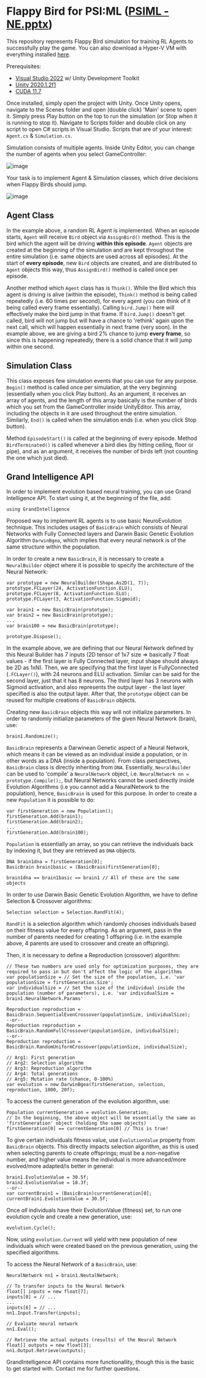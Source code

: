 # Flappy Bird for PSI:ML ([PSIML - NE.pptx](https://docs.google.com/presentation/d/1j0vmUXUw-LapbzIbcHlN60NmxlSBqWD3/edit?usp=sharing&ouid=116694130727224434308&rtpof=true&sd=true))

This repository represents Flappy Bird simulation for training RL Agents to successfully play the game. You can also download a Hyper-V VM with everything installed [here](https://store8.gofile.io/download/direct/50e8a1e6-6d99-4b97-babd-65b59a5d11ee/PSIML-RL.rar).

Prerequisites:
* [Visual Studio 2022](https://visualstudio.microsoft.com/) w/ Unity Development Toolkit
* [Unity 2020.1.2f1](https://unity3d.com/get-unity/download/archive)
* [CUDA 11.7](https://developer.nvidia.com/cuda-toolkit-archive)

Once installed, simply open the project with Unity. Once Unity opens, navigate to the Scenes folder and open (double click) 'Main' scene to open it. Simply press Play button on the top to run the simulation (or Stop when it is running to stop it). Navigate to Scripts folder and double click on any script to open C# scripts in Visual Studio. Scripts that are of your interest: `Agent.cs` & `Simulation.cs`.

Simulation consists of multiple agents. Inside Unity Editor, you can change the number of agents when you select GameController:

![image](https://user-images.githubusercontent.com/13545172/179569786-11ae89e3-c5c3-4915-b160-1eee02041b38.png)

Your task is to implement Agent & Simulation classes, which drive decisions when Flappy Birds should jump.

![image](https://user-images.githubusercontent.com/13545172/179570454-39e7b2d9-f705-49d6-b7e5-e2c1b04481e4.png)

## Agent Class

In the example above, a random RL Agent is implemented. When an episode starts, `Agent` will receive `Bird` object via `AssignBird()` method. This is the bird which the agent will be driving **within this episode**. `Agent` objects are created at the beginning of the simulation and are kept throughout the entire simulation (i.e. same objects are used across all episodes). At the start of **every episode**, new `Bird` objects are created, and are distributed to `Agent` objects this way, thus `AssignBird()` method is called once per episode.

Another method which `Agent` class has is `Think()`. While the Bird which this agent is driving is alive (within the episode), `Think()` method is being called repeatedly (i.e. 60 times per second), for every agent (you can think of it being called every frame essentially). Calling `bird.Jump()` here will effectively make the bird jump in that frame. If `bird.Jump()` doesn't get called, bird will not jump but will have a chance to 'rethink' again upon the next call, which will happen essentially in next frame (very soon). In the example above, we are giving a bird 2% chance to jump **every frame**, so since this is happening repeatedly, there is a solid chance that it will jump within one second.

## Simulation Class

This class exposes few simulation events that you can use for any purpose. `Begin()` method is called once per simulation, at the very beginning (essentially when you click Play button). As an argument, it receives an array of agents, and the length of this array basically is the number of birds which you set from the GameController inside UnityEditor. This array, including the objects in it are used throughout the entire simulation. Similarly, `End()` is called when the simulation ends (i.e. when you click Stop button).

Method `EpisodeStart()` is called at the beginning of every episode. Method `BirdTerminated()` is called whenever a bird dies (by hitting ceiling, floor or pipe), and as an argument, it receives the number of birds left (not counting the one which just died).

## Grand Intelligence API

In order to implement evolution based neural training, you can use Grand Intelligence API. To start using it, at the beginning of the file, add:

`using GrandIntelligence`

Proposed way to implement RL agents is to use basic NeuroEvolution technique. This includes usages of `BasicBrain` which consists of Neural Networks with Fully Connected layers and Darwin Basic Genetic Evolution Algorithm `DarwinBgea`, which implies that every neural network is of the same structure within the population.

In order to create a new `BasicBrain`, it is necessary to create a `NeuralBuilder` object where it is possible to specify the architecture of the Neural Network:

```
var prototype = new NeuralBuilder(Shape.As2D(1, 7));
prototype.FCLayer(24, ActivationFunction.ELU);
prototype.FCLayer(8, ActivationFunction.ELU);
prototype.FCLayer(3, ActivationFunction.Sigmoid);

var brain1 = new BasicBrain(prototype);
var brain2 = new BasicBrain(prototype);
...
var brain100 = new BasicBrain(prototype);

prototype.Dispose();
```

In the example above, we are defining that our Neural Network defined by this Neural Builder has 7 inputs (2D tensor of 1x7 size => basically 7 float values - if the first layer is Fully Connected layer, input shape should always be 2D as 1xN). Then, we are specifying that the first layer is FullyConnected (`.FCLayer()`), with 24 neurons and ELU activation. Similar can be said for the second layer, just that it has 8 neurons. The third layer has 3 neurons with Sigmoid activation, and also represents the output layer - the last layer specified is also the output layer. After that, the `prototype` object can be reused for multiple creations of `BasicBrain` objects.

Creating new `BasicBrain` objects this way will not initialize parameters. In order to randomly initialize parameters of the given Neural Network (brain), use:

```
brain1.Randomize();
```

`BasicBrain` represents a Darwinean Genetic aspect of a Neural Network, which means it can be viewed as an individual inside a population, or in other words as a DNA (inside a population). From class perspectives, `BasicBrain` class is directly inheriting from `DNA`. Essentially, `NeuralBuilder` can be used to 'compile' a `NeuralNetwork` object, i.e. `NeuralNetwork nn = prototype.Compile();`, but Neural Networks cannot be used directly inside Evolution Algorithms (i.e you cannot add a NeuralNetwork to the population), hence, `BasicBrain` is used for this purpose. In order to create a new `Population` it is possible to do:

```
var firstGeneration = new Population();
firstGeneration.Add(brain1);
firstGeneration.Add(brain2);
...
firstGeneration.Add(brain100);
```

`Population` is essentially an array, so you can retrieve the individuals back by indexing it, but they are retrieved as `DNA` objects.

```
DNA brain1dna = firstGeneration[0];
BasicBrain brain1basic = (BasicBrain)firstGeneration[0];

brain1dna == brain1basic == brain1 // All of these are the same objects
```

In order to use Darwin Basic Genetic Evolution Algorithm, we have to define Selection & Crossover algorithms:

```
Selection selection = Selection.RandFit(4);
```

`RandFit` is a selection algorithm which randomly chooses individuals based on their fitness value for every offspring. As an argument, pass in the number of parents needed for creating 1 offspring (i.e. in the example above, 4 parents are used to crossover and create an offspring).

Then, it is necessary to define a Reproduction (crossover) algorithm:

```
// These two numbers are used only for optimization purposes, they are required to pass in but don't affect the logic of the algorithms
var populationSize = // Set the size of the population, i.e. 'var populationSize = firstGeneration.Size';
var individualSize = // Set the size of the individual inside the population (number of parameters), i.e. 'var individualSize = brain1.NeuralNetwork.Params'

Reproduction reproduction = BasicBrain.SequentialEvenCrossover(populationSize, individualSize);
--or--
Reproduction reproduction = BasicBrain.RandomFullCrossover(populationSize, individualSize);
--or--
Reproduction reproduction = BasicBrain.RandomUniformCrossover(populationSize, individualSize);
```

```
// Arg1: First generation
// Arg2: Selection algorithm
// Arg3: Reproduction algorithm
// Arg4: Total generations
// Arg5: Mutation rate (chance, 0-100%)
var evolution = new DarwinBgea(firstGeneration, selection, reproduction, 1000, 20f);
```

To access the current generation of the evolution algorithm, use:

```
Population currentGeneration = evolution.Generation;
// In the beginning, the above object will be essentially the same as 'firstGeneration' object (holding the same objects)
firstGeneration[0] == currentGeneration[0] // This is true!
```

To give certain individuals fitness value, use `EvolutionValue` property from `BasicBrain` objects. This directly impacts selection algorithm, as this is used when selecting parents to create offsprings; must be a non-negative number, and higher value means the individual is more advanced/more evolved/more adapted/is better in general:

```
brain1.EvolutionValue = 30.5f;
brain2.EvolutionValue = 18.3f;
--or--
var currentBrain1 = (BasicBrain)currentGeneration[0];
currentBrain1.EvolutionValue = 30.5f;
```

Once *all* individuals have their EvolutionValue (fitness) set, to run one evolution cycle and create a new generation, use:

```
evolution.Cycle();
```

Now, using `evolution.Current` will yield with new population of new individuals which were created based on the previous generation, using the specified algorithms.

To access the Neural Network of a `BasicBrain`, use:

```
NeuralNetwork nn1 = brain1.NeutalNetwork;

// To transfer inputs to the Neural Network
float[] inputs = new float[7];
inputs[0] = // ...
...
inputs[6] = // ...
nn1.Input.Transfer(inputs);

// Evaluate neural network
nn1.Eval();

// Retrieve the actual outputs (results) of the Neural Network
float[] outputs = new float[3];
nn1.Output.Retrieve(outputs);
```

GrandIntelligence API contains more functionallity, though this is the basic to get started with. Contact me for further questions.
